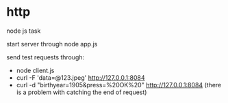 # http
node js task

start server through node app.js

send test requests through:
- node client.js
- curl -F 'data=@123.jpeg' http://127.0.0.1:8084
- curl -d "birthyear=1905&press=%20OK%20" http://127.0.0.1:8084 (there is a problem with catching the end of request)
